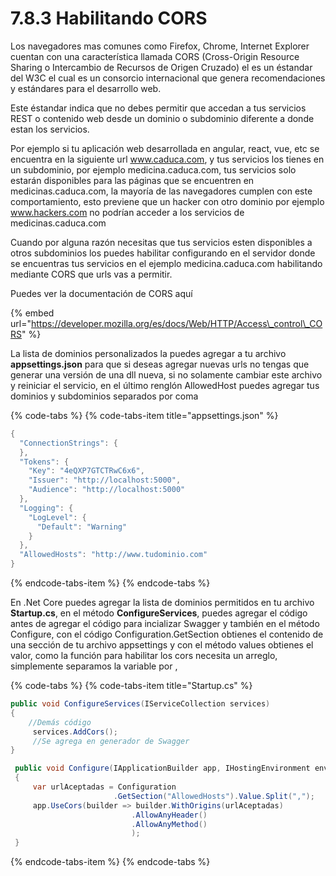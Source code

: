 # 7.8.3 Habilitando CORS

Los navegadores mas comunes como Firefox, Chrome, Internet Explorer cuentan con una característica llamada CORS \(Cross-Origin Resource Sharing o Intercambio de Recursos de Origen Cruzado\) el es un éstandar del  W3C el cual es un consorcio internacional  que genera recomendaciones y estándares para el desarrollo web.

Este éstandar indica que no debes permitir que accedan a tus servicios REST o contenido web desde un dominio o subdominio diferente a donde estan los servicios.

Por ejemplo si tu aplicación web desarrollada en angular, react, vue, etc se encuentra en la siguiente url www.caduca.com, y tus servicios los tienes en un subdominio, por ejemplo medicina.caduca.com, tus servicios solo estarán disponibles para las páginas que se encuentren en medicinas.caduca.com, la mayoría de las navegadores cumplen con este comportamiento, esto previene que un hacker con otro dominio por ejemplo www.hackers.com no podrían acceder a los servicios de medicinas.caduca.com

 Cuando por alguna razón necesitas que tus servicios esten disponibles a otros subdominios los puedes habilitar configurando en el servidor donde se encuentras tus servicios en el ejemplo medicina.caduca.com habilitando mediante CORS que urls vas a permitir.

Puedes ver la documentación de CORS aquí

{% embed url="https://developer.mozilla.org/es/docs/Web/HTTP/Access\_control\_CORS" %}

La lista de dominios personalizados la puedes agregar a tu archivo **appsettings.json** para que si deseas agregar nuevas urls no tengas que generar una versión de una dll nueva, si no solamente cambiar este archivo y reiniciar el servicio, en el último renglón AllowedHost puedes agregar tus dominios y subdominios separados por coma

{% code-tabs %}
{% code-tabs-item title="appsettings.json" %}
```csharp
{
  "ConnectionStrings": {
  },
  "Tokens": {
    "Key": "4eQXP7GTCTRwC6x6",
    "Issuer": "http://localhost:5000",
    "Audience": "http://localhost:5000"
  },
  "Logging": {
    "LogLevel": {
      "Default": "Warning"
    }
  },
  "AllowedHosts": "http://www.tudominio.com"
}
```
{% endcode-tabs-item %}
{% endcode-tabs %}

En .Net Core puedes agregar la lista de dominios permitidos en tu archivo **Startup.cs**, en el método **ConfigureServices**, puedes agregar el código antes de agregar el código para incializar Swagger y también en el método Configure, con el código Configuration.GetSection obtienes el contenido de una sección de tu archivo appsettings y con el método values obtienes el valor, como la función para habilitar los cors necesita un arreglo, simplemente separamos la variable por , 

{% code-tabs %}
{% code-tabs-item title="Startup.cs" %}
```csharp
public void ConfigureServices(IServiceCollection services)
{
    //Demás código
     services.AddCors();
     //Se agrega en generador de Swagger           
}

 public void Configure(IApplicationBuilder app, IHostingEnvironment env)
 {
     var urlAceptadas = Configuration
                       .GetSection("AllowedHosts").Value.Split(",");
     app.UseCors(builder => builder.WithOrigins(urlAceptadas)
                           .AllowAnyHeader()
                           .AllowAnyMethod()
                           );
 }
```
{% endcode-tabs-item %}
{% endcode-tabs %}

